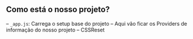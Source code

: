 

## Como está o nosso projeto?
– `_app.js`: Carrega o setup base do projeto
	– Aqui vão ficar os Providers de informação do nosso projeto
	– CSSReset